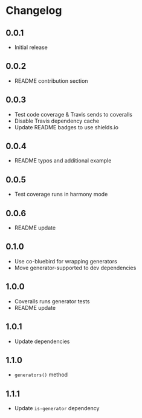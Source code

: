 # Changelog

## 0.0.1

* Initial release

## 0.0.2

* README contribution section

## 0.0.3

* Test code coverage & Travis sends to coveralls
* Disable Travis dependency cache
* Update README badges to use shields.io

## 0.0.4

* README typos and additional example

## 0.0.5

* Test coverage runs in harmony mode

## 0.0.6

* README update

## 0.1.0

* Use co-bluebird for wrapping generators
* Move generator-supported to dev dependencies

## 1.0.0

* Coveralls runs generator tests
* README update

## 1.0.1

* Update dependencies

## 1.1.0

* `generators()` method

## 1.1.1

* Update `is-generator` dependency
